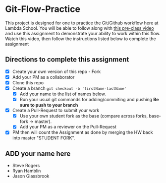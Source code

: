 # Git-Flow-Practice

This project is designed for one to practice the Git/Github workflow here at Lambda School. You will be able to follow along with [this pre-class video](https://youtu.be/4fLr6ah82bE) and use this assignment to demonstrate your ability to work within this flow. Watch this video, then follow the instructions listed below to complete the assignment

## Directions to complete this assignment

- [x] Create your own version of this repo - Fork
- [x] Add your PM as a collaborator
- [x] Clone this repo
- [x] Create a branch `git checkout -b 'firstName-lastName'`
  - [x] Add your name to the list of names below.
  - [x] Run your usual git commands for adding/commiting and pushing **Be sure to push to your branch**
- [x] Create a Pull-Request to submit your work
  - [x] Use your own student fork as the base (compare across forks, base-fork -> master).
  - [x] Add your PM as a reviewer on the Pull-Request
- [x] PM then will count the Assignment as done by merging the HW back into master "STUDENT FORK".

## ADD your name here

- Steve Rogers
- Ryan Hamblin
- Jason Glassbrook

